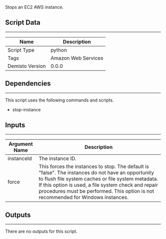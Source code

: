 Stops an EC2 AWS instance.

## Script Data
---

| **Name** | **Description** |
| --- | --- |
| Script Type | python |
| Tags | Amazon Web Services |
| Demisto Version | 0.0.0 |

## Dependencies
---
This script uses the following commands and scripts.
* stop-instance

## Inputs
---

| **Argument Name** | **Description** |
| --- | --- |
| instanceId | The instance ID. |
| force |  This forces the instances to stop. The default is "false". The instances do not have an opportunity to flush file system caches or file system metadata. If this option is used, a file system check and repair procedures must be performed. This option is not recommended for Windows instances. |

## Outputs
---
There are no outputs for this script.
